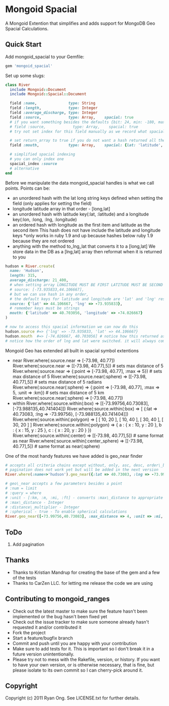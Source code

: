 Mongoid Spacial
============

A Mongoid Extention that simplifies and adds support for MongoDB Geo Spacial Calculations.

Quick Start
-----------
Add mongoid_spacial to your Gemfile:

```ruby
gem 'mongoid_spacial'
```

Set up some slugs:

```ruby
class River
  include Mongoid::Document
  include Mongoid::Spacial::Document

  field :name,              type: String
  field :length,            type: Integer
  field :average_discharge, type: Integer
  field :source,            type: Array,    spacial: true
  # if you want something besides the defaults {bit: 24, min: -180, max: 180} just set index to the options on the index
  # field :source,            type: Array,    spacial: true
  # try not set index for this field manually as we record what spacial fields are index for some handy fields later

  # set return_array to true if you do not want a hash returned all the time
  field :mouth,             type: Array,    spacial: {lat: 'latitude', lng: 'longitude', return_array: true }

  # simplified spacial indexing
  # you can only index one
  spacial_index :source
  # alternative 
end
```

Before we manipulate the data mongoid_spacial handles is what we call points.
Points can be:
* an unordered hash with the lat long string keys defined when setting the field (only applies for setting the field)
* longitude latitude array in that order - [long,lat]
* an unordered hash with latitude key(:lat, :latitude) and a longitude key(:lon, :long, :lng, :longitude)
* an ordered hash with longitude as the first item and latitude as the second item
  This hash does not have include the latitude and longitude keys
  \*only works in ruby 1.9 and up because hashes below ruby 1.9 because they are not ordered
* anything with the method to_lng_lat that converts it to a [long,lat]
We store data in the DB as a [lng,lat] array then reformat when it is returned to you

```ruby
hudson = River.create(
  name: 'Hudson',
  length: 315,
  average_discharge: 21_400,
  # when setting array LONGITUDE MUST BE FIRST LATITUDE MUST BE SECOND
  # source: [-73.935833,44.106667],
  # but we can use hash in any order,
  # the default keys for latitude and longitude are 'lat' and 'lng' respectively
  source: {'lat' => 44.106667, 'lng' => -73.935833},
  # remember keys must be strings
  mouth: {'latitude' => 40.703056, 'longitude' => -74.026667}
)

# now to access this spacial information we can now do this
hudson.source #=> {'lng' => -73.935833, 'lat' => 44.106667}
hudson.mouth  #=> [-74.026667, 40.703056] # notice how this returned as a lng,lat array because return_array was true
# notice how the order of lng and lat were switched. it will always come out like this when using spacial.
```
Mongoid Geo has extended all built in spacial symbol extentions
* near
    River.where(:source.near => [-73.98, 40.77])
    River.where(:source.near => [[-73.98, 40.77],5]) # sets max distance of 5
    River.where(:source.near => {:point => [-73.98, 40.77], :max => 5}) # sets max distance of 5
    River.where(:source.near(:sphere) => [[-73.98, 40.77],5]) # sets max distance of 5 radians
    River.where(:source.near(:sphere) => {:point => [-73.98, 40.77], :max => 5, :unit => :km}) # sets max distance of 5 km    
    River.where(:source.near(:sphere) => [-73.98, 40.77])
* within
    River.where(:source.within(:box) => [[-73.99756,40.73083], [-73.988135,40.741404]])
    River.where(:source.within(:box) => [ {:lat => 40.73083, :lng => -73.99756}, [-73.988135,40.741404]])
    River.where(:source.within(:polygon) => [ [ 10, 20 ], [ 10, 40 ], [ 30, 40 ], [ 30, 20 ] ]
    River.where(:source.within(:polygon) => { a : { x : 10, y : 20 }, b : { x : 15, y : 25 }, c : { x : 20, y : 20 } })
    River.where(:source.within(:center) => [[-73.98, 40.77],5])         # same format as near
    River.where(:source.within(:center_sphere) => [[-73.98, 40.77],5])  # same format as near(:sphere)

One of the most handy features we have added is geo_near finder

```ruby
# accepts all criteria chains except without, only, asc, desc, order\_by
# pagination does not work yet but will be added in the next version
River.where(:name=>'hudson').geo_near({:lat => 40.73083, :lng => -73.99756})

# geo\_near accepts a few parameters besides a point
# :num = limit
# :query = where
# :unit - [:km, :m, :mi, :ft] - converts :max\_distance to appropriate values and automatically sets :distance\_multiplier. accepts 
# :max\_distance - Integer
# :distance\_multiplier - Integer
# :spherical - true - To enable spherical calculations
River.geo_near([-73.99756,40.73083], :max_distance => 4, :unit => :mi, :spherical)

```

ToDo
-----------
 1. Add pagination 

Thanks
-----------
* Thanks to Kristian Mandrup for creating the base of the gem and a few of the tests
* Thanks to CarZen LLC. for letting me release the code we are using

Contributing to mongoid_ranges
-----------
* Check out the latest master to make sure the feature hasn't been implemented or the bug hasn't been fixed yet
* Check out the issue tracker to make sure someone already hasn't requested it and/or contributed it
* Fork the project
* Start a feature/bugfix branch
* Commit and push until you are happy with your contribution
* Make sure to add tests for it. This is important so I don't break it in a future version unintentionally.
* Please try not to mess with the Rakefile, version, or history. If you want to have your own version, or is otherwise necessary, that is fine, but please isolate to its own commit so I can cherry-pick around it.

Copyright
-----------
Copyright (c) 2011 Ryan Ong. See LICENSE.txt for
further details.

